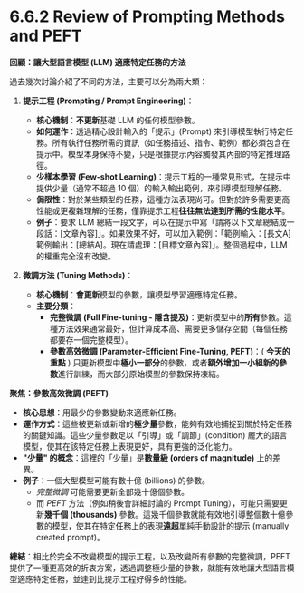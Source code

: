 # 6.6.2 Review of Prompting Methods and PEFT

**回顧：讓大型語言模型 (LLM) 適應特定任務的方法**

過去幾次討論介紹了不同的方法，主要可以分為兩大類：

1. **提示工程 (Prompting / Prompt Engineering)**：
    - **核心機制**：**不更新**基礎 LLM 的任何模型參數。
    - **如何運作**：透過精心設計輸入的「提示」(Prompt) 來引導模型執行特定任務。所有執行任務所需的資訊（如任務描述、指令、範例）都必須包含在提示中。模型本身保持不變，只是根據提示內容觸發其內部的特定推理路徑。
    - **少樣本學習 (Few-shot Learning)**：提示工程的一種常見形式，在提示中提供少量（通常不超過 10 個）的輸入輸出範例，來引導模型理解任務。
    - **侷限性**：對於某些類型的任務，這種方法表現尚可。但對於許多需要更高性能或更複雜理解的任務，僅靠提示工程**往往無法達到所需的性能水平**。
    - **例子**：要求 LLM 總結一段文字，可以在提示中寫「請將以下文章總結成一段話：[文章內容]」。如果效果不好，可以加入範例：「範例輸入：[長文A] 範例輸出：[總結A]。現在請處理：[目標文章內容]」。整個過程中，LLM 的權重完全沒有改變。
	
2. **微調方法 (Tuning Methods)**：
    - **核心機制**：**會更新**模型的參數，讓模型學習適應特定任務。
    - **主要分類**：
        - **完整微調 (Full Fine-tuning - 隱含提及)**：更新模型中的**所有**參數。這種方法效果通常最好，但計算成本高、需要更多儲存空間（每個任務都要存一個完整模型）。
        - **參數高效微調 (Parameter-Efficient Fine-Tuning, PEFT)**：( **今天的重點** ) 只更新模型中**極小一部分**的參數，或者**額外增加一小組新的參數**進行訓練，而大部分原始模型的參數保持凍結。

**聚焦：參數高效微調 (PEFT)**

- **核心思想**：用最少的參數變動來適應新任務。
- **運作方式**：這些被更新或新增的**極少量**參數，能夠有效地捕捉到關於特定任務的關鍵知識。這些少量參數足以「引導」或「調節」(condition) 龐大的語言模型，使其在該特定任務上表現更好，具有更強的泛化能力。
- **"少量" 的概念**：這裡的「少量」是**數量級 (orders of magnitude)** 上的差異。
- **例子**：一個大型模型可能有數十億 (billions) 的參數。
    - _完整微調_ 可能需要更新全部幾十億個參數。
    - 而 _PEFT_ 方法（例如稍後會詳細討論的 Prompt Tuning），可能只需要更新**幾千個 (thousands)** 參數。這幾千個參數就能有效地引導整個數十億參數的模型，使其在特定任務上的表現**遠超**單純手動設計的提示 (manually created prompt)。

**總結**：相比於完全不改變模型的提示工程，以及改變所有參數的完整微調，PEFT 提供了一種更高效的折衷方案，透過調整極少量的參數，就能有效地讓大型語言模型適應特定任務，並達到比提示工程好得多的性能。